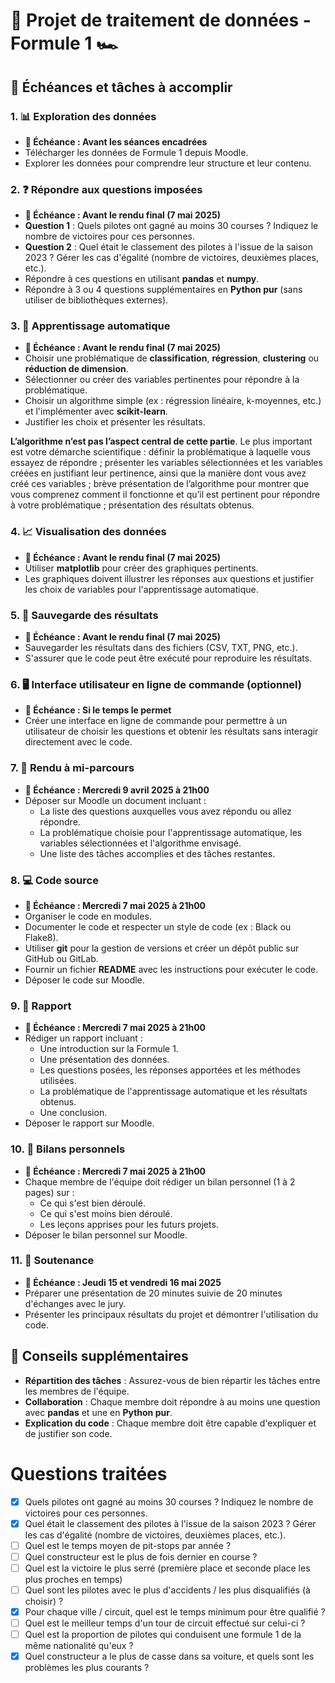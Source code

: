 # 🏁 Projet de traitement de données - Formule 1 🏎️

## 📅 Échéances et tâches à accomplir


### 1. **📊 Exploration des données**
   - **📅 Échéance : Avant les séances encadrées**
   - Télécharger les données de Formule 1 depuis Moodle.
   - Explorer les données pour comprendre leur structure et leur contenu.


### 2. **❓ Répondre aux questions imposées**
   - **📅 Échéance : Avant le rendu final (7 mai 2025)**
   - **Question 1** : Quels pilotes ont gagné au moins 30 courses ? Indiquez le nombre de victoires pour ces personnes.
   - **Question 2** : Quel était le classement des pilotes à l'issue de la saison 2023 ? Gérer les cas d'égalité (nombre de victoires, deuxièmes places, etc.).
   - Répondre à ces questions en utilisant **pandas** et **numpy**.
   - Répondre à 3 ou 4 questions supplémentaires en **Python pur** (sans utiliser de bibliothèques externes).


### 3. **🤖 Apprentissage automatique**
   - **📅 Échéance : Avant le rendu final (7 mai 2025)**
   - Choisir une problématique de **classification**, **régression**, **clustering** ou **réduction de dimension**.
   - Sélectionner ou créer des variables pertinentes pour répondre à la problématique.
   - Choisir un algorithme simple (ex : régression linéaire, k-moyennes, etc.) et l'implémenter avec **scikit-learn**.
   - Justifier les choix et présenter les résultats.

   **L’algorithme n’est pas l’aspect central de cette partie**. Le plus important est votre démarche scientifique : définir la problématique à laquelle vous essayez de répondre ; présenter les variables
   sélectionnées et les variables créées en justifiant leur pertinence, ainsi que la manière dont vous avez créé ces
   variables ; brève présentation de l’algorithme pour montrer que vous comprenez comment il fonctionne et
   qu’il est pertinent pour répondre à votre problématique ; présentation des résultats obtenus.


### 4. **📈 Visualisation des données**
   - **📅 Échéance : Avant le rendu final (7 mai 2025)**
   - Utiliser **matplotlib** pour créer des graphiques pertinents.
   - Les graphiques doivent illustrer les réponses aux questions et justifier les choix de variables pour l'apprentissage automatique.


### 5. **💾 Sauvegarde des résultats**
   - **📅 Échéance : Avant le rendu final (7 mai 2025)**
   - Sauvegarder les résultats dans des fichiers (CSV, TXT, PNG, etc.).
   - S'assurer que le code peut être exécuté pour reproduire les résultats.


### 6. **🖥️ Interface utilisateur en ligne de commande (optionnel)**
   - **📅 Échéance : Si le temps le permet**
   - Créer une interface en ligne de commande pour permettre à un utilisateur de choisir les questions et obtenir les résultats sans interagir directement avec le code.


### 7. **📝 Rendu à mi-parcours**
   - **📅 Échéance : Mercredi 9 avril 2025 à 21h00**
   - Déposer sur Moodle un document incluant :
     - La liste des questions auxquelles vous avez répondu ou allez répondre.
     - La problématique choisie pour l'apprentissage automatique, les variables sélectionnées et l'algorithme envisagé.
     - Une liste des tâches accomplies et des tâches restantes.


### 8. **💻 Code source**
   - **📅 Échéance : Mercredi 7 mai 2025 à 21h00**
   - Organiser le code en modules.
   - Documenter le code et respecter un style de code (ex : Black ou Flake8).
   - Utiliser **git** pour la gestion de versions et créer un dépôt public sur GitHub ou GitLab.
   - Fournir un fichier **README** avec les instructions pour exécuter le code.
   - Déposer le code sur Moodle.


### 9. **📄 Rapport**
   - **📅 Échéance : Mercredi 7 mai 2025 à 21h00**
   - Rédiger un rapport incluant :
     - Une introduction sur la Formule 1.
     - Une présentation des données.
     - Les questions posées, les réponses apportées et les méthodes utilisées.
     - La problématique de l'apprentissage automatique et les résultats obtenus.
     - Une conclusion.
   - Déposer le rapport sur Moodle.


### 10. **📝 Bilans personnels**
   - **📅 Échéance : Mercredi 7 mai 2025 à 21h00**
   - Chaque membre de l'équipe doit rédiger un bilan personnel (1 à 2 pages) sur :
     - Ce qui s'est bien déroulé.
     - Ce qui s'est moins bien déroulé.
     - Les leçons apprises pour les futurs projets.
   - Déposer le bilan personnel sur Moodle.


### 11. **🎤 Soutenance**
   - **📅 Échéance : Jeudi 15 et vendredi 16 mai 2025**
   - Préparer une présentation de 20 minutes suivie de 20 minutes d'échanges avec le jury.
   - Présenter les principaux résultats du projet et démontrer l'utilisation du code.


## 🚀 Conseils supplémentaires
- **Répartition des tâches** : Assurez-vous de bien répartir les tâches entre les membres de l'équipe.
- **Collaboration** : Chaque membre doit répondre à au moins une question avec **pandas** et une en **Python pur**.
- **Explication du code** : Chaque membre doit être capable d'expliquer et de justifier son code.

# Questions traitées
- [x] Quels pilotes ont gagné au moins 30 courses ? Indiquez le nombre de victoires pour ces personnes. 
- [x] Quel était le classement des pilotes à l'issue de la saison 2023 ? 
Gérer les cas d'égalité (nombre de victoires, deuxièmes places, etc.). 
- [ ] Quel est le temps moyen de pit-stops par année ?
- [ ] Quel constructeur est le plus de fois dernier en course ?
- [ ] Quel est la victoire le plus serré (première place et seconde place les plus proches en temps)
- [ ] Quel sont les pilotes avec le plus d'accidents / les plus disqualifiés (à choisir) ? 
- [x] Pour chaque ville / circuit, quel est le temps minimum pour être qualifié ?
- [ ] Quel est le meilleur temps d'un tour de circuit effectué sur celui-ci ?
- [ ] Quel est la proportion de pilotes qui conduisent une formule 1 de la même nationalité qu'eux ?
- [x] Quel constructeur a le plus de casse dans sa voiture, et quels sont les problèmes les plus courants ? 